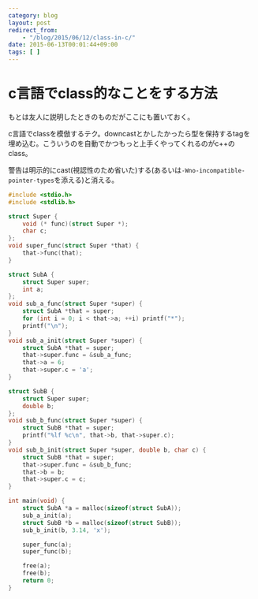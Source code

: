```yaml
---
category: blog
layout: post
redirect_from:
    - "/blog/2015/06/12/class-in-c/"
date: 2015-06-13T00:01:44+09:00
tags: [ ]
---
```


# c言語でclass的なことをする方法

もとは友人に説明したときのものだがここにも置いておく。

c言語でclassを模倣するテク。downcastとかしたかったら型を保持するtagを埋め込む。こういうのを自動でかつもっと上手くやってくれるのがc++のclass。

警告は明示的にcast(視認性のため省いた)する(あるいは`-Wno-incompatible-pointer-types`を添える)と消える。

``` c
#include <stdio.h>
#include <stdlib.h>

struct Super {
    void (* func)(struct Super *);
    char c;
};
void super_func(struct Super *that) {
    that->func(that);
}

struct SubA {
    struct Super super;
    int a;
};
void sub_a_func(struct Super *super) {
    struct SubA *that = super;
    for (int i = 0; i < that->a; ++i) printf("*");
    printf("\n");
}
void sub_a_init(struct Super *super) {
    struct SubA *that = super;
    that->super.func = &sub_a_func;
    that->a = 6;
    that->super.c = 'a';
}

struct SubB {
    struct Super super;
    double b;
};
void sub_b_func(struct Super *super) {
    struct SubB *that = super;
    printf("%lf %c\n", that->b, that->super.c);
}
void sub_b_init(struct Super *super, double b, char c) {
    struct SubB *that = super;
    that->super.func = &sub_b_func;
    that->b = b;
    that->super.c = c;
}

int main(void) {
    struct SubA *a = malloc(sizeof(struct SubA));
    sub_a_init(a);
    struct SubB *b = malloc(sizeof(struct SubB));
    sub_b_init(b, 3.14, 'x');

    super_func(a);
    super_func(b);

    free(a);
    free(b);
    return 0;
}
```
